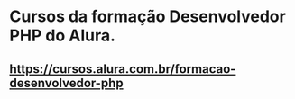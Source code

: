 # Cursos da formação Desenvolvedor PHP do Alura.

## https://cursos.alura.com.br/formacao-desenvolvedor-php

